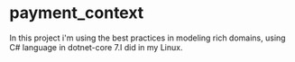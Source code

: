 # payment_context
In this project i'm using the best practices in modeling rich domains,
using C# language in dotnet-core 7.I did in my Linux.
